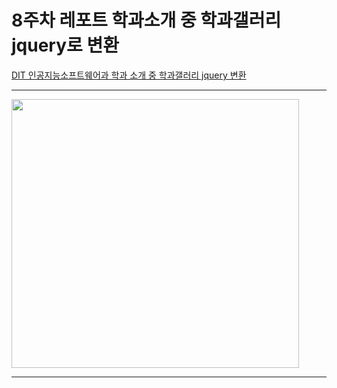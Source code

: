 
# 8주차 레포트 학과소개 중 학과갤러리 jquery로 변환

<a href = "https://jeongho77.github.io/Cordova/8week/DIT/index.html">DIT 인공지능소프트웨어과 학과 소개 중 학과갤러리 jquery 변환</a>
<hr>
<img src = "https://github.com/jeongho77/Cordova/assets/115057094/6b03b609-e5d4-4168-82e5-53d089a61b6c.png" width = "460" height="430"/><br>
<hr>


